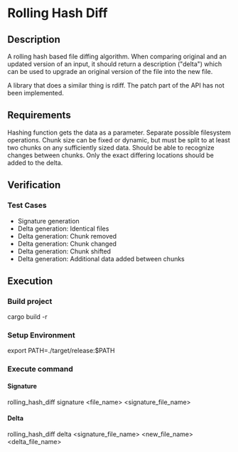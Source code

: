 # Rolling Hash Diff

## Description
A rolling hash based file diffing algorithm. When comparing original and an updated version of an input, it should return a description ("delta") which can be used to upgrade an original version of the file into the new file.

A library that does a similar thing is rdiff. The patch part of the API has not been implemented.

## Requirements
Hashing function gets the data as a parameter. Separate possible filesystem operations.
Chunk size can be fixed or dynamic, but must be split to at least two chunks on any sufficiently sized data.
Should be able to recognize changes between chunks. Only the exact differing locations should be added to the delta.

## Verification
### Test Cases
* Signature generation
* Delta generation: Identical files
* Delta generation: Chunk removed
* Delta generation: Chunk changed
* Delta generation: Chunk shifted
* Delta generation: Additional data added between chunks

## Execution
### Build project
cargo build -r 
### Setup Environment
export PATH=./target/release:$PATH
### Execute command
#### Signature
rolling_hash_diff signature <file_name> <signature_file_name>

#### Delta
rolling_hash_diff delta <signature_file_name> <new_file_name> <delta_file_name> 
